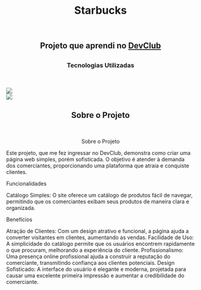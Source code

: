 <h1 align="Center">Starbucks</h1>
<br>
<h2 align="Center"> Projeto que aprendi no <a href="https://rodolfomori.com.br.devclub">DevClub</a><h2/>
<h3 align="Center">Tecnologias Utilizadas</h2>
  <br>
  <br>
 <img src="https://img.shields.io/badge/HTML5-E34F26?style=for-the-badge&logo=html5&logoColor=white"/ >
 <br>
<img src="https://img.shields.io/badge/CSS-239120?&style=for-the-badge&logo=css3&logoColor=white"/>
  <br>
<h2 align="Center">Sobre o Projeto</h2>
  <br>
<p align="Center">Sobre o Projeto

Este projeto, que me fez ingressar no DevClub, demonstra como criar uma página web simples, porém sofisticada. O objetivo é atender à demanda dos comerciantes, proporcionando uma plataforma que atraia e conquiste clientes.

Funcionalidades

Catálogo Simples: O site oferece um catálogo de produtos fácil de navegar, permitindo que os comerciantes exibam seus produtos de maneira clara e organizada.

Benefícios

Atração de Clientes: Com um design atrativo e funcional, a página ajuda a converter visitantes em clientes, aumentando as vendas.
Facilidade de Uso: A simplicidade do catálogo permite que os usuários encontrem rapidamente o que procuram, melhorando a experiência do cliente.
Profissionalismo: Uma presença online profissional ajuda a construir a reputação do comerciante, transmitindo confiança aos clientes potenciais.
Design Sofisticado: A interface do usuário é elegante e moderna, projetada para causar uma excelente primeira impressão e aumentar a credibilidade do comerciante.</p>

